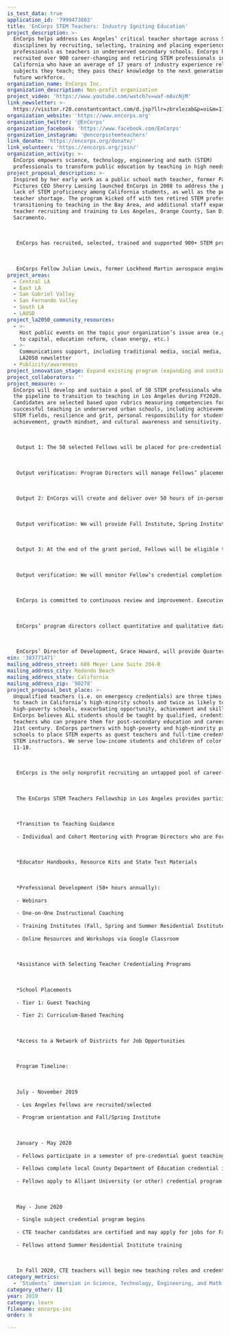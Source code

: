 ```yaml
---
is_test_data: true
application_id: '7999473803'
title: 'EnCorps STEM Teachers: Industry Igniting Education'
project_description: >-
  EnCorps helps address Los Angeles’ critical teacher shortage across STEM
  disciplines by recruiting, selecting, training and placing experienced STEM
  professionals as teachers in underserved secondary schools. EnCorps has
  recruited over 900 career-changing and retiring STEM professionals in
  California who have an average of 17 years of industry experience relating to
  subjects they teach; they pass their knowledge to the next generation and
  future workforce.
organization_name: EnCorps Inc.
organization_description: Non-profit organization
project_video: 'https://www.youtube.com/watch?v=waf-mAvcNjM'
link_newsletter: >-
  https://visitor.r20.constantcontact.com/d.jsp?llr=zbrxlezab&p=oi&m=1126501696569&sit=wmcl9vclb&f=cf118fb6-9cf5-4249-a763-258d08053786
organization_website: 'https://www.encorps.org'
organization_twitter: '@EnCorps'
organization_facebook: 'https://www.facebook.com/EnCorps'
organization_instagram: '@encorpsstemteachers'
link_donate: 'https://encorps.org/donate/'
link_volunteer: 'https://encorps.org/join/'
organization_activity: >-
  EnCorps empowers science, technology, engineering and math (STEM)
  professionals to transform public education by teaching in high needs schools.
project_proposal_description: >-
  Inspired by her early work as a public school math teacher, former Paramount
  Pictures CEO Sherry Lansing launched EnCorps in 2008 to address the perpetual
  lack of STEM proficiency among California students, as well as the pervasive
  teacher shortage. The program kicked off with ten retired STEM professionals
  transitioning to teaching in the Bay Area, and additional staff expanded
  teacher recruiting and training to Los Angeles, Orange County, San Diego and
  Sacramento. 
   
   
   
   EnCorps has recruited, selected, trained and supported 900+ STEM professionals, including computer scientists from Silicon Valley, engineers from Boeing, Northrop Grumman and Lockheed Martin, military veterans and medical specialists, dedicated to public service through teaching. EnCorps Fellow Will Rapp has a M.S. in Engineering Management from UCLA and served in the Army. He joined the EnCorps program in 2017 to become a teacher. Rapp served as a guest teacher for two semesters (completing 230+ hours of classroom volunteering) in an engineering classroom at Alliance Tennenbaum Family Technology High School, where he shared valuable insights from his 50 years of professional experience as an engineer. His students valued him so much that they nominated Rapp as Staff Member of the Month (and he was not employed by the school!). This experience helped prepare Rapp for full-time teaching. EnCorps guided Rapp to pursue a CTE credential from Orange County Department of Education. He is now a full-time teacher at West Adams College Preparatory High School in Los Angeles USD. Rapp was honored as EnCorps’ 2018 Los Angeles Fellow of the Year and was recognized as an outstanding LA Volunteer by The Carl & Roberta Deutsch Foundation. 
   
   
   
   EnCorps Fellow Julian Lewis, former Lockheed Martin aerospace engineer of 34 years, initiated the engineering career pathway at STEM Academy of Hollywood. EnCorps Fellow LaTeira Haynes, former immunologist with a PhD in biomedical sciences, is now a science teacher at Dymally High and leads her school’s STEAM Academy, preparing students for science careers. Haynes was named LAUSD's Rookie of the Year (2016) and selected as a finalist for the Educator of the Year Award by the California League of High Schools (2017).
project_areas:
  - Central LA
  - East LA
  - San Gabriel Valley
  - San Fernando Valley
  - South LA
  - LAUSD
project_la2050_community_resources:
  - >-
    Host public events on the topic your organization’s issue area (e.g. access
    to capital, education reform, clean energy, etc.) 
  - >-
    Communications support, including traditional media, social media, and
    LA2050 newsletter
  - Publicity/awareness
project_innovation_stage: Expand existing program (expanding and continuing ongoing successful projects)
project_collaborators: ''
project_measure: >-
  EnCorps will develop and sustain a pool of 50 STEM professionals who are in
  the pipeline to transition to teaching in Los Angeles during FY2020.
  Candidates are selected based upon rubrics measuring competencies for
  successful teaching in underserved urban schools, including achievement in
  STEM fields, resilience and grit, personal responsibility for student
  achievement, growth mindset, and cultural awareness and sensitivity. 
   
   
   
   Output 1: The 50 selected Fellows will be placed for pre-credential volunteering (guest teaching), impacting a total of 2,600 middle and high school students in a math, science, or career-technical education classroom.
   
   
   
   Output verification: Program Directors will manage Fellows’ placements at our vetted partner schools in Los Angeles. The number of students impacted by Fellows during pre-credential volunteering will be recorded by participating host teachers and EnCorps Fellows. Students and host teachers will be surveyed at the end of each semester regarding the impact of having a Fellow guest teach and volunteer in their classroom; we track outcomes such as % of students whose grades improved; % of students who are more interested in pursuing a degree or career in a STEM field, and % of students who understand better why science, technology, engineering and math matter in their life.
   
   
   
   Output 2: EnCorps will create and deliver over 50 hours of in-person and online professional development for Fellows during the program year. Professional development topics include strategies designed to engage students, classroom management, project-based learning in STEM, as well as Common Core and NGSS to build teaching skills. 
   
   
   
   Output verification: We will provide Fall Institute, Spring Institute, Summer Residential Institute, Professional Learning Circles, and extensive online resources and trainings available via Google Classroom. We will track Fellows’ participation in professional development through event registration, taking attendance, and monitoring Google Classroom assignments and activities. Participation is logged in Salesforce and documented in Google Classroom. 
   
   
   
   Output 3: At the end of the grant period, Fellows will be eligible to begin CTE teaching or intern math or science teaching while completing their single subject credential. 
   
   
   
   Output verification: We will monitor Fellow’s credential completion and teaching placements, which is tracked in Salesforce, while continuing to provide professional development opportunities to support their growth as an educator. 
   
   
   
   EnCorps is committed to continuous review and improvement. Executive and program staff review program implementation quarterly to assess status against Key Performance Indicators, and at the end of the program year to help plan for the upcoming year. These data points are critical when revising and evaluating EnCorps’ recruitment strategies, levels of support for participants during pre-credential volunteering, and relevance of professional development as preparation for full-time teaching. 
   
   
   
   EnCorps’ program directors collect quantitative and qualitative data to measure program success, tracked in Salesforce. Currently, quantitative data includes records of participation of EnCorps Fellows in the classroom; attendance and participation of Fellows in each phase of teaching preparation; and the number of Fellows who transition into teaching positions. Qualitative data including surveys and interviews regarding the efficacy of Fellows in the classroom, are conducted at the end of each academic semester with students, principals, and district and charter management organization staff.
   
   
   
   EnCorps’ Director of Development, Grace Howard, will provide Quarterly and Annual updates regarding program outcomes. Also, in FY2020, with school partners we aim to compile and compare the outcomes of students in EnCorps teacher classrooms. The measurement that we will use will be the comparison of standardized test scores of students in EnCorps math and science classrooms v. school averages v. California state averages.
ein: '383771471'
mailing_address_street: 608 Meyer Lane Suite 204-B
mailing_address_city: Redondo Beach
mailing_address_state: California
mailing_address_zip: '90278'
project_proposal_best_place: >-
  Unqualified teachers (i.e. on emergency credentials) are three times as likely
  to teach in California’s high-minority schools and twice as likely to teach in
  high-poverty schools, exacerbating opportunity, achievement and skills gaps.
  EnCorps believes ALL students should be taught by qualified, credentialed
  teachers who can prepare them for post-secondary education and careers in the
  21st century. EnCorps partners with high-poverty and high-minority public
  schools to place STEM experts as guest teachers and full-time credentialed
  STEM instructors. We serve low-income students and children of color ages
  11-18. 
   
   
   
   EnCorps is the only nonprofit recruiting an untapped pool of career-changing and retiring professionals in STEM into new careers in public education. In FY2020, EnCorps will recruit, develop and sustain a pool of 50 STEM professionals transitioning to teaching to make Los Angeles the best place to learn. The 50 EnCorps Fellows will be placed for pre-credential volunteering (guest teaching), impacting 2,600 middle and high school students in a math, science, or career-technical education classroom, and begin a teacher credential program. As full-time, credentialed instructors, the 50 Fellows will impact 6,250 students annually. 
   
   
   
   The EnCorps STEM Teachers Fellowship in Los Angeles provides participants with: 
   
   
   
   *Transition to Teaching Guidance 
   
   - Individual and Cohort Mentoring with Program Directors who are Former Teachers 
   
   
   
   *Educator Handbooks, Resource Kits and State Test Materials
   
   
   
   *Professional Development (50+ hours annually):
   
   - Webinars 
   
   - One-on-One Instructional Coaching
   
   - Training Institutes (Fall, Spring and Summer Residential Institute)
   
   - Online Resources and Workshops via Google Classroom 
   
   
   
   *Assistance with Selecting Teacher Credentialing Programs
   
   
   
   *School Placements
   
   - Tier 1: Guest Teaching 
   
   - Tier 2: Curriculum-Based Teaching 
   
   
   
   *Access to a Network of Districts for Job Opportunities
   
   
   
   Program Timeline:
   
   
   
   July - November 2019
   
   - Los Angeles Fellows are recruited/selected
   
   - Program orientation and Fall/Spring Institute 
   
   
   
   January - May 2020 
   
   - Fellows participate in a semester of pre-credential guest teaching with a mentor teacher and complete EnCorps’ online trainings 
   
   - Fellows complete local County Department of Education credential if pursuing CTE teaching
   
   - Fellows apply to Alliant University (or other) credential program if pursuing single subject math/science teaching
   
   
   
   May - June 2020
   
   - Single subject credential program begins
   
   - CTE teacher candidates are certified and may apply for jobs for Fall 2020 teaching roles
   
   - Fellows attend Summer Residential Institute training 
   
   
   
   In Fall 2020, CTE teachers will begin new teaching roles and credential participants will begin Intern (paid) teaching roles while completing their single subject credential. We will continue to provide teachers with professional development opportunities to support their growth as an educator.
category_metrics:
  - 'Students’ immersion in Science, Technology, Engineering, and Math content'
category_other: []
year: 2019
category: learn
filename: encorps-inc
order: 9

---
```

